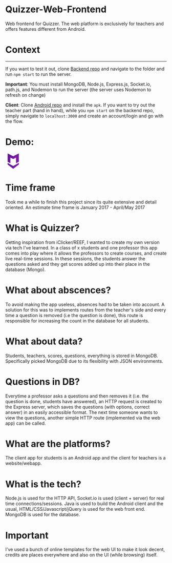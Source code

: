 # Quizzer-Web-Frontend
Web frontend for Quizzer. The web platform is exclusively for teachers and offers features different from Android.

# Context
-----------
If you want to test it out, clone [Backend repo](https://github.com/AakarshM/Quizzer-Node-Backend) and navigate to the folder and run `npm start` to run the server. 

**Important**: You must install MongoDB, Node.js, Express.js, Socket.io, path.js, and Nodemon to run the server (the server uses Nodemon to refresh on change)

**Client**: Clone [Android repo](https://github.com/AakarshM/Quizzer-Android-Client) and install the `apk`. If you want to try out the teacher part (hand in hand), while you `npm start` on the backend repo, simply navigate to `localhost:3000` and create an account/login and go with the flow.

# Demo:

![alt text](https://github.com/adam-p/markdown-here/raw/master/src/common/images/icon48.png "Logo Title Text 1")

# Time frame
Took me a while to finish this project since its quite extensive and detail oriented. An estimate time frame is January 2017 - April/May 2017

# What is Quizzer?
Getting inspiration from iClicker/REEF, I wanted to create my own version via tech I've learned. In a class of x students and one professor
this app comes into play where it allows the professors to create courses, and create live real-time sessions. In these sessions, the students
answer the questions asked and they get scores added up into their place in the database (Mongo). 

# What about abscences? 
To avoid making the app useless, absences had to be taken into account. A solution for this was to implements routes from the teacher's 
side and every time a question is removed (i.e the question is done), this route is responsible for increasing the count in the database for all students.

# What about data?
Students, teachers, scores, questions, everything is stored in MongoDB. Specifically picked MongoDB due to its flexibility with JSON environments. 

# Questions in DB?
Everytime a professor asks a questions and then removes it (i.e. the question is done, students have answered), an HTTP request is created to the Express server, which saves the questions (with options, correct answer) in an easily accessible format. The next time someone wants to view the questions, another simple HTTP route (implemented via the web app) can be called.

# What are the platforms?
The client app for students is an Android app and the client for teachers is a website/webapp.

# What is the tech?
Node.js is used for the HTTP API, Socket.io is used (client + server) for real time connections/sessions. Java is used to build the Android client and the usual, HTML/CSS/Javascript/jQuery is used for the web front end. MongoDB is used for the database.

# Important
I've used a bunch of online templates for the web UI to make it look decent, credits are places everywhere and also on the UI (while browsing) itself.

